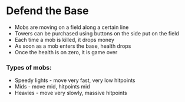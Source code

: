 # Defend the Base
- Mobs are moving on a field along a certain line
- Towers can be purchased using buttons on the side put on the field
- Each time a mob is killed, it drops money
- As soon as a mob enters the base, health drops
- Once the health is on zero, it is game over

### Types of mobs:
- Speedy lights - move very fast, very low hitpoints
- Mids - move mid, hitpoints mid
- Heavies - move very slowly, massive hitpoints

